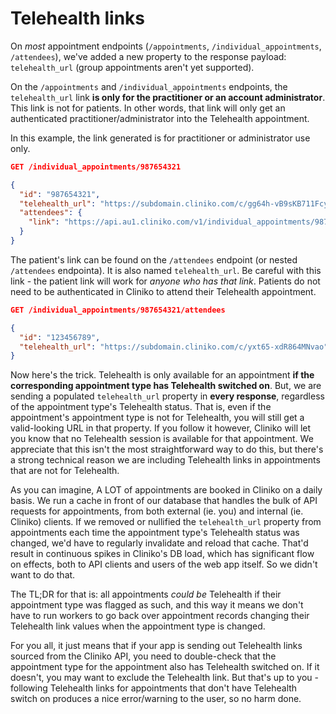 # Telehealth links
On _most_ appointment endpoints (`/appointments`, `/individual_appointments`, `/attendees`), we've added a new property to the response payload: `telehealth_url` (group appointments aren't yet supported).

On the `/appointments` and `/individual_appointments` endpoints, the `telehealth_url` link **is only for the practitioner or an account administrator**. This link is not for patients. In other words, that link will only get an authenticated practitioner/administrator into the Telehealth appointment.

In this example, the link generated is for practitioner or administrator use only.
```json
GET /individual_appointments/987654321

{
  "id": "987654321",
  "telehealth_url": "https://subdomain.cliniko.com/c/gg64h-vB9sKB711Fcy",
  "attendees": {
    "link": "https://api.au1.cliniko.com/v1/individual_appointments/987654321/attendees"
  }
}
```

The patient's link can be found on the `/attendees` endpoint (or nested `/attendees` endpointa). It is also named `telehealth_url`. Be careful with this link - the patient link will work for _anyone who has that link_. Patients do not need to be authenticated in Cliniko to attend their Telehealth appointment.
```json
GET /individual_appointments/987654321/attendees

{
  "id": "123456789",
  "telehealth_url": "https://subdomain.cliniko.com/c/yxt65-xdR864MNvao"
}
```

Now here's the trick. Telehealth is only available for an appointment **if the corresponding appointment type has Telehealth switched on**. But, we are sending a populated `telehealth_url` property in **every response**, regardless of the appointment type's Telehealth status. That is, even if the appointment's appointment type is not for Telehealth, you will still get a valid-looking URL in that property. If you follow it however, Cliniko will let you know that no Telehealth session is available for that appointment. We appreciate that this isn't the most straightforward way to do this, but there's a strong technical reason we are including Telehealth links in appointments that are not for Telehealth.

As you can imagine, A LOT of appointments are booked in Cliniko on a daily basis. We run a cache in front of our database that handles the bulk of API requests for appointments, from both external (ie. you) and internal (ie. Cliniko) clients. If we removed or nullified the `telehealth_url` property from appointments each time the appointment type's Telehealth status was changed, we'd have to regularly invalidate and reload that cache. That'd result in continuous spikes in Cliniko's DB load, which has significant flow on effects, both to API clients and users of the web app itself. So we didn't want to do that.

The TL;DR for that is: all appointments _could be_ Telehealth if their appointment type was flagged as such, and this way it means we don't have to run workers to go back over appointment records changing their Telehealth link values when the appointment type is changed.

For you all, it just means that if your app is sending out Telehealth links sourced from the Cliniko API, you need to double-check that the appointment type for the appointment also has Telehealth switched on. If it doesn't, you may want to exclude the Telehealth link. But that's up to you - following Telehealth links for appointments that don't have Telehealth switch on produces a nice error/warning to the user, so no harm done.
